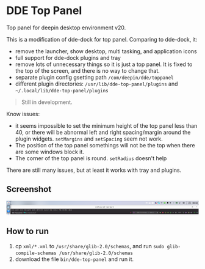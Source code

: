 # DDE Top Panel

Top panel for deepin desktop environment v20.

This is a modification of dde-dock for top panel. Comparing to dde-dock, it:
* remove the launcher, show desktop, multi tasking, and application icons
* full support for dde-dock plugins and tray
* remove lots of unnecessary things so it is just a top panel. It is fixed to the top of the screen, and there is no way to change that.
* separate plugin config gsetting path `/com/deepin/dde/toppanel`
* different plugin directories: `/usr/lib/dde-top-panel/plugins` and `~/.local/lib/dde-top-panel/plugins`

> Still in development.


Know issues:
* it seems impossible to set the minimum height of the top panel less than 40, or there will be abnormal left and right spacing/margin around the plugin widgets. `setMargins` and `setSpacing` seem not work.
* The position of the top panel somethings will not be the top when there are some windows block it.
* The corner of the top panel is round. `setRadius` doesn't help


There are still many issues, but at least it works with tray and plugins.

## Screenshot

![](./screenshots/toppanel.png)

## How to run

1. cp `xml/*.xml` to `/usr/share/glib-2.0/schemas`, and run `sudo glib-compile-schemas /usr/share/glib-2.0/schemas`
2. download the file `bin/dde-top-panel` and run it.